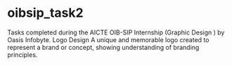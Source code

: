 # oibsip_task2
Tasks completed during the AICTE OIB-SIP Internship (Graphic Design ) by Oasis Infobyte.
Logo Design
A unique and memorable logo created to represent a brand or concept, showing understanding of branding principles.
